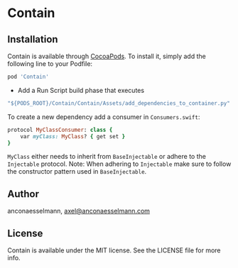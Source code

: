 # Contain

## Installation

Contain is available through [CocoaPods](https://cocoapods.org). To install
it, simply add the following line to your Podfile:

```ruby
pod 'Contain'
```

- Add a Run Script build phase that executes
```ruby
"${PODS_ROOT}/Contain/Contain/Assets/add_dependencies_to_container.py" "$PROJECT_DIR/${TARGET_NAME}"
```

To create a new dependency add a consumer in `Consumers.swift`:
```ruby
protocol MyClassConsumer: class {
    var myClass: MyClass? { get set }
}
```

`MyClass` either needs to inherit from `BaseInjectable` or adhere to the `Injectable` protocol.
Note: When adhering to `Injectable` make sure to follow the constructor pattern used in `BaseInjectable`.

## Author

anconaesselmann, axel@anconaesselmann.com

## License

Contain is available under the MIT license. See the LICENSE file for more info.

